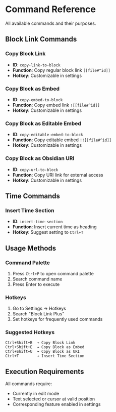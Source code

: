 # Command Reference

All available commands and their purposes.

## Block Link Commands

### Copy Block Link
- **ID**: `copy-link-to-block`
- **Function**: Copy regular block link `[[file#^id]]`
- **Hotkey**: Customizable in settings

### Copy Block as Embed
- **ID**: `copy-embed-to-block`
- **Function**: Copy embed link `![[file#^id]]`
- **Hotkey**: Customizable in settings

### Copy Block as Editable Embed
- **ID**: `copy-editable-embed-to-block`
- **Function**: Copy editable embed `!![[file#^id]]`
- **Hotkey**: Customizable in settings

### Copy Block as Obsidian URI
- **ID**: `copy-url-to-block`
- **Function**: Copy URI link for external access
- **Hotkey**: Customizable in settings

## Time Commands

### Insert Time Section
- **ID**: `insert-time-section`
- **Function**: Insert current time as heading
- **Hotkey**: Suggest setting to `Ctrl+T`

## Usage Methods

### Command Palette
1. Press `Ctrl+P` to open command palette
2. Search command name
3. Press Enter to execute

### Hotkeys
1. Go to Settings → Hotkeys
2. Search "Block Link Plus"
3. Set hotkeys for frequently used commands

### Suggested Hotkeys

```
Ctrl+Shift+B  → Copy Block Link
Ctrl+Shift+E  → Copy Block as Embed
Ctrl+Shift+U  → Copy Block as URI
Ctrl+T        → Insert Time Section
```

## Execution Requirements

All commands require:
- Currently in edit mode
- Text selected or cursor at valid position
- Corresponding feature enabled in settings